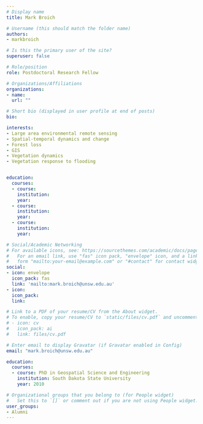 ```yaml
---
# Display name
title: Mark Broich

# Username (this should match the folder name)
authors:
- markbroich

# Is this the primary user of the site?
superuser: false

# Role/position
role: Postdoctoral Research Fellow

# Organizations/Affiliations
organizations:
- name: 
  url: ""

# Short bio (displayed in user profile at end of posts)
bio: 

interests:
- Large area environmental remote sensing
- Spatial-temporal dynamics and change
- Forest loss
- GIS
- Vegetation dynamics
- Vegetation response to flooding


education:
  courses:
  - course: 
    institution: 
    year: 
  - course: 
    institution: 
    year: 
  - course: 
    institution: 
    year: 

# Social/Academic Networking
# For available icons, see: https://sourcethemes.com/academic/docs/page-builder/#icons
#   For an email link, use "fas" icon pack, "envelope" icon, and a link in the
#   form "mailto:your-email@example.com" or "#contact" for contact widget.
social:
- icon: envelope
  icon_pack: fas
  link: 'mailto:mark.broich@unsw.edu.au'
- icon: 
  icon_pack: 
  link: 

# Link to a PDF of your resume/CV from the About widget.
# To enable, copy your resume/CV to `static/files/cv.pdf` and uncomment the lines below.
# - icon: cv
#   icon_pack: ai
#   link: files/cv.pdf

# Enter email to display Gravatar (if Gravatar enabled in Config)
email: "mark.broich@unsw.edu.au"

education:
  courses:
  - course: PhD in Geospatial Science and Engineering
    institution: South Dakota State University
    year: 2010

# Organizational groups that you belong to (for People widget)
#   Set this to `[]` or comment out if you are not using People widget.
user_groups:
- Alumni
---
```


